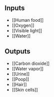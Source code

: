 ## Inputs
- [[Human food]]
- [[Oxygen]]
- [[Visible light]]
- [[Water]]
## Outputs
- [[Carbon dioxide]]
- [[Water vapor]]
- [[Urine]]
- [[Poop]]
- [[Hair]]
- [[Skin cells]]